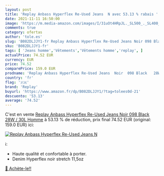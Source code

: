 ```yaml
---
layout: post
title: 'Replay Anbass Hyperflex Re-Used Jeans  N avec 53.13 % rabais '
date: 2021-11-11 16:50:00
image: 'https://m.media-amazon.com/images/I/31uOt4HRpJL._SL500_._SL400_.jpg'
comments: true
category: ofertas
author: 'tole.es'
slug: 'B082DLJJY1-fr Replay Anbass Hyperflex Re-Used Jeans Noir 098 Black 28W /...'
sku: 'B082DLJJY1-fr'
tags: [ 'Jeans homme','Vêtements','Vêtements homme','replay', ]
actualPrice: 74.52 EUR
currency: EUR
price: 74.52
comparePrice: 159.0 EUR
prodname: 'Replay Anbass Hyperflex Re-Used Jeans  Noir  098 Black   28W / 30L Homme'
country: 'fr'
flag: '🇫🇷'
brand: 'Replay'
buyurl: 'https://www.amazon.fr/dp/B082DLJJY1/?tag=tolees0d-21'
descuento: '53.13'
average: '74.52'
---
```


C'est en vente [Replay Anbass Hyperflex Re-Used Jeans  Noir  098 Black   28W / 30L Homme](https://www.amazon.fr/dp/B082DLJJY1/?tag=tolees0d-21)  à  53.13 % de réduction, prix final  74.52 EUR (original: 159.0 EUR) ici:

[![Replay Anbass Hyperflex Re-Used Jeans  N](https://m.media-amazon.com/images/I/31uOt4HRpJL._SL500_._SL400_.jpg)](https://www.amazon.fr/dp/B082DLJJY1/?tag=tolees0d-21)

ℹ️:

- Haute qualité et confortable à porter.
- Denim Hyperflex noir stretch 11,5oz

[🛒 Achète-le!!](https://www.amazon.fr/dp/B082DLJJY1/?tag=tolees0d-21)
